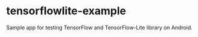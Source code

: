 # tensorflowlite-example
Sample app for testing TensorFlow and TensorFlow-Lite library on Android.


